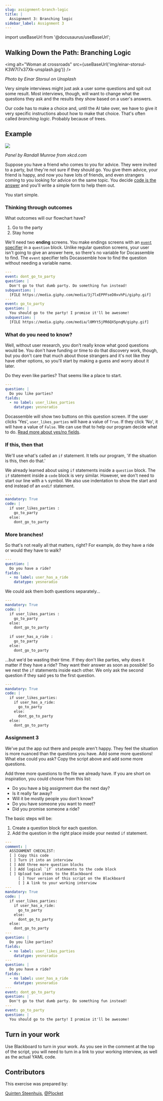 ```yaml
---
slug: assignment-branch-logic
title: |
  Assignment 3: Branching logic
sidebar_label: Assignment 3
---
```


import useBaseUrl from '@docusaurus/useBaseUrl';

## Walking Down the Path: Branching Logic

<img alt="Woman at crossroads" src={useBaseUrl('img/einar-storsul-K3W7I7x37Xk-unsplash.jpg')} />

_Photo by Einar Storsul on Unsplash_

Very simple interviews might just ask a user some questions and spit out some result. Most interviews, though, will want to change what the questions they ask and the results they show based on a user's answers.

Our code has to make a choice and, until the AI take over, we have to give it very specific instructions about how to make that choice. That's often called *branching logic*. Probably because of trees.

## Example

![](https://imgs.xkcd.com/comics/automation.png)

_Panel by Randall Munroe from xkcd.com_

Suppose you have a friend who comes to you for advice. They were invited to a party, but they're not sure if they should go. You give them advice, your friend is happy, and now you have lots of friends, and even strangers coming to you looking for advice on the same topic. You decide [code is the answer](https://xkcd.com/1319/) and you'll write a simple form to help them out.

You start simple.

### Thinking through outcomes

What outcomes will our flowchart have? 

1. Go to the party
2. Stay home

We'll need two **ending** screens. You make endings screens with an [`event` specifier](https://docassemble.org/docs/questions.html#event) in a `question` block. Unlike regular question screens, your user isn't going to give an answer here, so there's no variable for Docassemble to find. The `event` specifier tells Docassemble how to find the question without needing a variable name.

```yaml
---
event: dont_go_to_party
question: |
  Don't go to that dumb party. Do something fun instead!
subquestion: |
  [FILE https://media.giphy.com/media/3j7lxEPPFseD0xvhPi/giphy.gif]
---
event: go_to_party
question: |
  You should go to the party! I promise it'll be awesome!
subquestion: |
  [FILE https://media.giphy.com/media/l0MYt5jPR6QX5pnqM/giphy.gif]
```

### What do you need to know?

Well, without user research, you don't really know what good questions would be. You don't have funding or time to do that discovery work, though, but you don't care that much about those strangers and it's not like they have other options, so you'll start by making a guess and worry about it later.

Do they even like parties? That seems like a place to start.

```yaml
---
question: |
  Do you like parties?
fields:
  - no label: user_likes_parties
    datatype: yesnoradio
```

<!-- Alternative:
```yaml
---
question: |
  Do you like parties?
yesno: user_likes_parties
```
-->

Docassemble will show two buttons on this question screen. If the user clicks 'Yes', `user_likes_parties` will have a value of `True`. If they click 'No', it will have a value of `False`. We can use that to help our program decide what to do. [Read more about yes/no fields](https://docassemble.org/docs/fields.html#fields%20yesno).

### If this, then that

We'll use what's called an `if` statement. It tells our program, 'if the situation is this, then do that.'

We already learned about using `if` statements inside a `question` block. The `if` statement inside a `code` block is very similar. However, we don't need to start our line with a `%` symbol. We also use indentation to show the start and end instead of an `endif` statement.

``` yaml
---
mandatory: True
code: |
  if user_likes_parties :
    go_to_party
  else:
    dont_go_to_party
```

### More branches!

So that's not really all that matters, right? For example, do they have a ride or would they have to walk?

```yaml
---
question: |
  Do you have a ride?
fields:
  - no label: user_has_a_ride
    datatype: yesnoradio
```

<!-- Alternative:
```yaml
---
question: |
  Do you have a ride?
yesno: user_has_a_ride
```
-->

We could ask them both questions separately...

``` yaml
---
mandatory: True
code: |
  if user_likes_parties :
    go_to_party
  else:
    dont_go_to_party
  
  if user_has_a_ride :
    go_to_party
  else:
    dont_go_to_party
```

...but we'd be wasting their time. If they don't like parties, why does it matter if they have a ride? They want their answer as soon as possible! So we nest the `if` statements inside each other. We only ask the second question if they said yes to the first question.

``` yaml
---
mandatory: True
code: |
  if user_likes_parties:
    if user_has_a_ride:
      go_to_party
    else:
      dont_go_to_party      
  else:
    dont_go_to_party
```

### Assignment 3

We've put the app out there and people aren't happy. They feel the situation is more nuanced than the questions you have. Add some more questions! What else could you ask? Copy the script above and add some more questions.

<!-- I suggest putting the variable name suggestions on another page at this point. It muddies the water here -->
<!-- Here is some people's advice for [creating variable names](link) -->
<!--
## Variable names

Code is about communiating with humans. One way we do that is with variable names. Creating good ones is as hard in code as communication is hard in the rest of life. These are a couple tips that some people like to keep in mind when creating varible names, listed in order of priority. Variable names are sometimes good when they:

1. Are descriptive (without cryptic abbreviations)
1. Are short

Also, Python has some naming conventions that Python coders try to stick to. When humans know what to expect from a situation, they do better processing it. In Python, variables:

1. Use `_` to separate multiple words when needed
1. Are lower-case

### Examples
-->

Add three more questions to the file we already have. If you are short on inspiration, you could choose from this list:

* Do you have a big assignment due the next day?
* Is it really far away?
* Will it be mostly people you don't know?
* Do you have someone you want to meet?
* Did you promise someone a ride?

The basic steps will be:

1. Create a question block for each question.
1. Add the question in the right place inside your nested `if` statement.

``` yaml
---
comment: |
  ASSIGNMENT CHECKLIST:
  [ ] Copy this code
  [ ] Turn it into an interview
  [ ] Add three more question blocks
  [ ] Add logical `if` statements to the code block
  [ ] Upload two items to the Blackboard
      [ ] Your version of this script on the Blackboard
      [ ] A link to your working interview
---
mandatory: True
code: |
  if user_likes_parties:
    if user_has_a_ride:
      go_to_party
    else:
      dont_go_to_party
  else:
    dont_go_to_party
---
question: |
  Do you like parties?
fields:
  - no label: user_likes_parties
    datatype: yesnoradio
---
question: |
  Do you have a ride?
fields:
  - no label: user_has_a_ride
    datatype: yesnoradio
---
event: dont_go_to_party
question: |
  Don't go to that dumb party. Do something fun instead!
---
event: go_to_party
question: |
  You should go to the party! I promise it'll be awesome!
```

## Turn in your work

Use Blackboard to turn in your work. As you see in the comment at the top of the script, you will need to turn in a link to your working interview, as well as the actual YAML code.

## Contributors

This exercise was prepared by:

[Quinten Steenhuis](https://github.com/nonprofittechy), [@Plocket](https://github.com/plocket)
